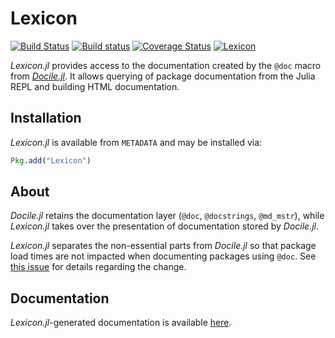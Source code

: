 # Lexicon

[![Build Status][travis-img]][travis-url]
[![Build status][appveyor-img]][appveyor-url]
[![Coverage Status][coveralls-img]][coveralls-url]
[![Lexicon][pkgeval-img]][pkgeval-url]

*Lexicon.jl* provides access to the documentation created by the `@doc`
macro from [*Docile.jl*][docile-url]. It
allows querying of package documentation from the Julia REPL and
building HTML documentation.

## Installation

*Lexicon.jl* is available from `METADATA` and may be installed via:

```julia
Pkg.add("Lexicon")
```

## About

*Docile.jl* retains the documentation layer (`@doc`, `@docstrings`,
`@md_mstr`), while *Lexicon.jl* takes over the presentation of
documentation stored by *Docile.jl*.

*Lexicon.jl* separates the non-essential parts from *Docile.jl* so that
package load times are not impacted when documenting packages using
`@doc`. See [this issue][issue-url] for details regarding the change.

## Documentation

*Lexicon.jl*-generated documentation is available [here][docs-url].

[travis-img]: https://travis-ci.org/MichaelHatherly/Lexicon.jl.svg?branch=master
[travis-url]: https://travis-ci.org/MichaelHatherly/Lexicon.jl

[appveyor-img]: https://ci.appveyor.com/api/projects/status/qmuv67ku625ioiwc/branch/master
[appveyor-url]: https://ci.appveyor.com/project/MichaelHatherly/lexicon-jl/branch/master

[coveralls-img]: https://img.shields.io/coveralls/MichaelHatherly/Lexicon.jl.svg
[coveralls-url]: https://coveralls.io/r/MichaelHatherly/Lexicon.jl

[pkgeval-img]: http://pkg.julialang.org/badges/Lexicon_release.svg
[pkgeval-url]: http://pkg.julialang.org/?pkg=Lexicon&ver=release

[docile-url]: https://github.com/MichaelHatherly/Docile.jl

[issue-url]: https://github.com/MichaelHatherly/Docile.jl/issues/27

[docs-url]: https://michaelhatherly.github.io/Lexicon.jl/index.html
